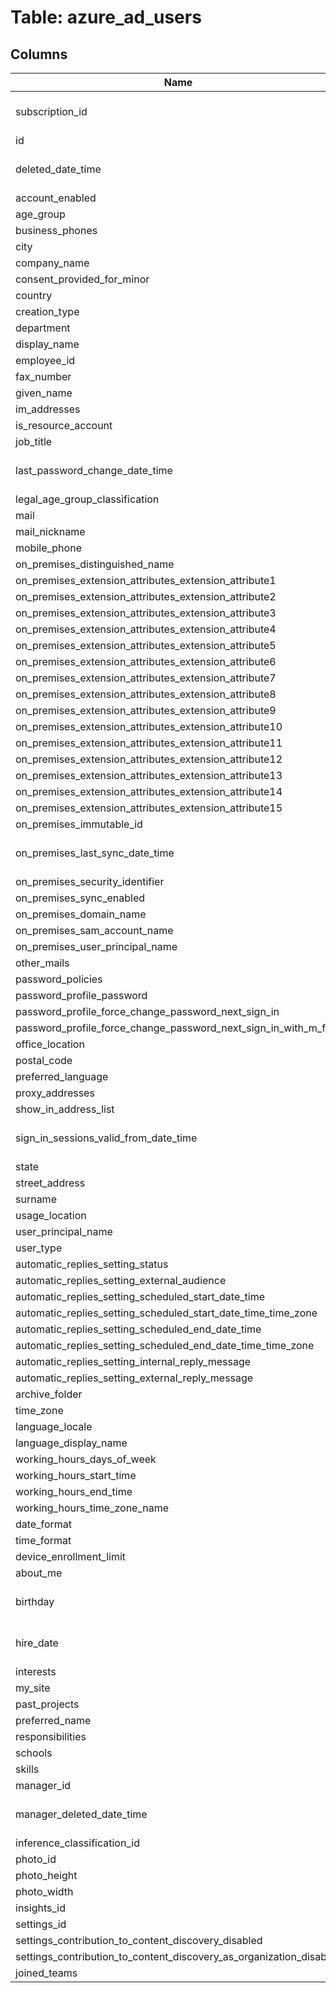 
# Table: azure_ad_users

## Columns
| Name        | Type           | Description  |
| ------------- | ------------- | -----  |
|subscription_id|text|Azure subscription id|
|id|text||
|deleted_date_time|timestamp without time zone||
|account_enabled|boolean||
|age_group|text||
|business_phones|text[]||
|city|text||
|company_name|text||
|consent_provided_for_minor|text||
|country|text||
|creation_type|text||
|department|text||
|display_name|text||
|employee_id|text||
|fax_number|text||
|given_name|text||
|im_addresses|text[]||
|is_resource_account|boolean||
|job_title|text||
|last_password_change_date_time|timestamp without time zone||
|legal_age_group_classification|text||
|mail|text||
|mail_nickname|text||
|mobile_phone|text||
|on_premises_distinguished_name|text||
|on_premises_extension_attributes_extension_attribute1|text||
|on_premises_extension_attributes_extension_attribute2|text||
|on_premises_extension_attributes_extension_attribute3|text||
|on_premises_extension_attributes_extension_attribute4|text||
|on_premises_extension_attributes_extension_attribute5|text||
|on_premises_extension_attributes_extension_attribute6|text||
|on_premises_extension_attributes_extension_attribute7|text||
|on_premises_extension_attributes_extension_attribute8|text||
|on_premises_extension_attributes_extension_attribute9|text||
|on_premises_extension_attributes_extension_attribute10|text||
|on_premises_extension_attributes_extension_attribute11|text||
|on_premises_extension_attributes_extension_attribute12|text||
|on_premises_extension_attributes_extension_attribute13|text||
|on_premises_extension_attributes_extension_attribute14|text||
|on_premises_extension_attributes_extension_attribute15|text||
|on_premises_immutable_id|text||
|on_premises_last_sync_date_time|timestamp without time zone||
|on_premises_security_identifier|text||
|on_premises_sync_enabled|boolean||
|on_premises_domain_name|text||
|on_premises_sam_account_name|text||
|on_premises_user_principal_name|text||
|other_mails|text[]||
|password_policies|text||
|password_profile_password|text||
|password_profile_force_change_password_next_sign_in|boolean||
|password_profile_force_change_password_next_sign_in_with_m_f_a|boolean||
|office_location|text||
|postal_code|text||
|preferred_language|text||
|proxy_addresses|text[]||
|show_in_address_list|boolean||
|sign_in_sessions_valid_from_date_time|timestamp without time zone||
|state|text||
|street_address|text||
|surname|text||
|usage_location|text||
|user_principal_name|text||
|user_type|text||
|automatic_replies_setting_status|text||
|automatic_replies_setting_external_audience|text||
|automatic_replies_setting_scheduled_start_date_time|text||
|automatic_replies_setting_scheduled_start_date_time_time_zone|text||
|automatic_replies_setting_scheduled_end_date_time|text||
|automatic_replies_setting_scheduled_end_date_time_time_zone|text||
|automatic_replies_setting_internal_reply_message|text||
|automatic_replies_setting_external_reply_message|text||
|archive_folder|text||
|time_zone|text||
|language_locale|text||
|language_display_name|text||
|working_hours_days_of_week|text[]||
|working_hours_start_time|text||
|working_hours_end_time|text||
|working_hours_time_zone_name|text||
|date_format|text||
|time_format|text||
|device_enrollment_limit|bigint||
|about_me|text||
|birthday|timestamp without time zone||
|hire_date|timestamp without time zone||
|interests|text[]||
|my_site|text||
|past_projects|text[]||
|preferred_name|text||
|responsibilities|text[]||
|schools|text[]||
|skills|text[]||
|manager_id|text||
|manager_deleted_date_time|timestamp without time zone||
|inference_classification_id|text||
|photo_id|text||
|photo_height|bigint||
|photo_width|bigint||
|insights_id|text||
|settings_id|text||
|settings_contribution_to_content_discovery_disabled|boolean||
|settings_contribution_to_content_discovery_as_organization_disabled|boolean||
|joined_teams|text[]||
